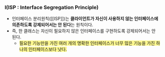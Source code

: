 ### I(ISP : Interface Segregation Principle)
- 인터페이스 분리원칙([[ISP]])는 **클라이언트가 자신이 사용하지 않는 인터페이스에 의존하도록 강제되어서는 안 된다**는 원칙이다.
- 즉, 한 클래스는 자신이 필요하지 않은 인터페이스를 구현하도록 강제되어서는 안 된다.
	- <span style="background:#fff88f">필요한 기능만을 가진 여러 개의 명확한 인터페이스가 너무 많은 기능을 가진 하나의 인터페이스보다 낫다.</span>
